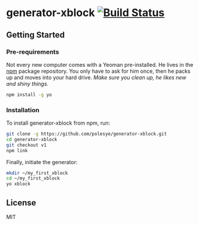 # generator-xblock [![Build Status](https://secure.travis-ci.org/polesye/generator-xblock.png?branch=v1)](https://travis-ci.org/polesye/generator-xblock)


## Getting Started

### Pre-requirements

Not every new computer comes with a Yeoman pre-installed. He lives in the [npm](https://npmjs.org) package repository. You only have to ask for him once, then he packs up and moves into your hard drive. *Make sure you clean up, he likes new and shiny things.*

```bash
npm install -g yo
```

### Installation

To install generator-xblock from npm, run:

```bash
git clone -g https://github.com/polesye/generator-xblock.git
cd generator-xblock
git checkout v1
npm link
```

Finally, initiate the generator:

```bash
mkdir ~/my_first_xblock
cd ~/my_first_xblock
yo xblock
```


## License

MIT
